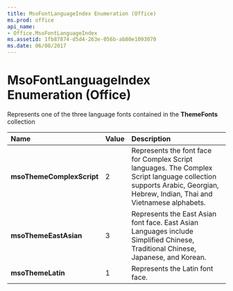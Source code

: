 ```yaml
---
title: MsoFontLanguageIndex Enumeration (Office)
ms.prod: office
api_name:
- Office.MsoFontLanguageIndex
ms.assetid: 1fb87874-d5d4-263e-056b-ab80e1093070
ms.date: 06/08/2017
---
```



# MsoFontLanguageIndex Enumeration (Office)

Represents one of the three language fonts contained in the **ThemeFonts** collection



|**Name**|**Value**|**Description**|
|:-----|:-----|:-----|
|**msoThemeComplexScript**|2|Represents the font face for Complex Script languages. The Complex Script language collection supports Arabic, Georgian, Hebrew, Indian, Thai and Vietnamese alphabets.|
|**msoThemeEastAsian**|3|Represents the East Asian font face. East Asian Languages include Simplified Chinese, Traditional Chinese, Japanese, and Korean.|
|**msoThemeLatin**|1|Represents the Latin font face.|

